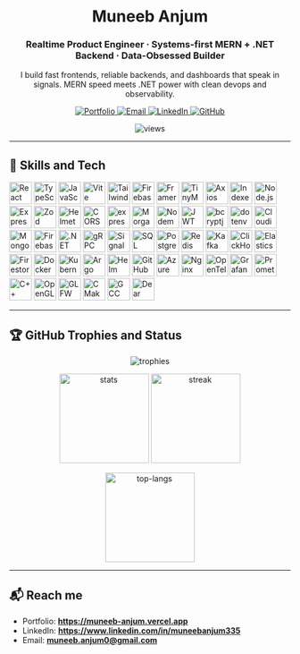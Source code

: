 <h1 align="center">Muneeb Anjum</h1>
<h3 align="center">Realtime Product Engineer · Systems-first MERN + .NET Backend · Data-Obsessed Builder</h3>

<p align="center">
  I build fast frontends, reliable backends, and dashboards that speak in signals. MERN speed meets .NET power with clean devops and observability.
</p>

<p align="center">
  <a href="https://muneeb-anjum.vercel.app" target="_blank">
    <img src="https://img.shields.io/badge/Portfolio-Live-111?style=for-the-badge&logo=vercel" alt="Portfolio" />
  </a>
  <a href="mailto:muneeb.anjum0@gmail.com" target="_blank">
    <img src="https://img.shields.io/badge/Email-muneeb.anjum0%40gmail.com-0a0?style=for-the-badge&logo=gmail" alt="Email" />
  </a>
  <a href="https://www.linkedin.com/in/muneebanjum335" target="_blank">
    <img src="https://img.shields.io/badge/LinkedIn-Connect-0a66c2?style=for-the-badge&logo=linkedin&logoColor=white" alt="LinkedIn" />
  </a>
  <a href="https://github.com/muneeb-anjum0" target="_blank">
    <img src="https://img.shields.io/badge/GitHub-Profile-24292f?style=for-the-badge&logo=github&logoColor=white" alt="GitHub" />
  </a>
</p>

<p align="center">
  <img src="https://komarev.com/ghpvc/?username=muneeb-anjum0&style=flat-square&label=Profile+Views" alt="views" />
</p>

---

## 🧩 Skills and Tech
<p align="left">

  <img src="https://cdn.jsdelivr.net/gh/devicons/devicon/icons/react/react-original.svg" height="40" title="React" alt="React" />
  <img src="https://cdn.jsdelivr.net/gh/devicons/devicon/icons/typescript/typescript-original.svg" height="40" title="TypeScript" alt="TypeScript" />
  <img src="https://cdn.jsdelivr.net/gh/devicons/devicon/icons/javascript/javascript-original.svg" height="40" title="JavaScript" alt="JavaScript" />
  <img src="https://cdn.jsdelivr.net/gh/devicons/devicon/icons/vite/vite-original.svg" height="40" title="Vite" alt="Vite" />
  <img src="https://cdn.jsdelivr.net/gh/devicons/devicon/icons/tailwindcss/tailwindcss-plain.svg" height="40" title="Tailwind CSS" alt="Tailwind CSS" />
  <img src="https://cdn.jsdelivr.net/gh/devicons/devicon/icons/firebase/firebase-plain.svg" height="40" title="Firebase (client SDK)" alt="Firebase" />
  <img src="https://cdn.simpleicons.org/framer/0055FF" height="40" title="Framer Motion" alt="Framer Motion" />
  <img src="https://cdn.simpleicons.org/tinymce/0865AD" height="40" title="TinyMCE" alt="TinyMCE" />
  <img src="https://cdn.jsdelivr.net/gh/devicons/devicon/icons/axios/axios-plain.svg" height="40" title="Axios" alt="Axios" />
  <img src="https://cdn.simpleicons.org/indexeddb/2E7D32" height="40" title="IndexedDB (idb)" alt="IndexedDB" />

  <img src="https://cdn.jsdelivr.net/gh/devicons/devicon/icons/nodejs/nodejs-original.svg" height="40" title="Node.js" alt="Node.js" />
  <img src="https://cdn.jsdelivr.net/gh/devicons/devicon/icons/express/express-original.svg" height="40" title="Express" alt="Express" />
  <img src="https://cdn.simpleicons.org/zod/3E67B1" height="40" title="Zod" alt="Zod" />
  <img src="https://cdn.simpleicons.org/helmet/111111" height="40" title="Helmet" alt="Helmet" />
  <img src="https://cdn.simpleicons.org/cors/0A0A0A" height="40" title="CORS" alt="CORS" />
  <img src="https://cdn.simpleicons.org/express/444444" height="40" title="express-rate-limit" alt="express-rate-limit" />
  <img src="https://cdn.simpleicons.org/morgan/3C3C3C" height="40" title="Morgan" alt="Morgan" />
  <img src="https://cdn.simpleicons.org/nodemon/76D04B" height="40" title="Nodemon" alt="Nodemon" />
  <img src="https://cdn.simpleicons.org/jsonwebtokens/000000" height="40" title="JWT" alt="JWT" />
  <img src="https://cdn.simpleicons.org/bcrypt/338DFF" height="40" title="bcryptjs" alt="bcryptjs" />
  <img src="https://cdn.simpleicons.org/dotenv/ECD53F" height="40" title="dotenv" alt="dotenv" />
  <img src="https://cdn.simpleicons.org/cloudinary/3448C5" height="40" title="Cloudinary" alt="Cloudinary" />
  <img src="https://cdn.jsdelivr.net/gh/devicons/devicon/icons/mongodb/mongodb-original.svg" height="40" title="MongoDB" alt="MongoDB" />
  <img src="https://cdn.jsdelivr.net/gh/devicons/devicon/icons/firebase/firebase-plain.svg" height="40" title="Firebase Admin SDK" alt="Firebase Admin" />

  <img src="https://cdn.simpleicons.org/dot-net/512BD4" height="40" title=".NET 8" alt=".NET" />
  <img src="https://cdn.jsdelivr.net/gh/devicons/devicon/icons/grpc/grpc-original.svg" height="40" title="gRPC" alt="gRPC" />
  <img src="https://raw.githubusercontent.com/dotnet/aspnetcore/main/src/SignalR/common/Http.Connections/content/SignalR-icon-32x.png" height="40" title="SignalR" alt="SignalR" />
  <img src="https://cdn.jsdelivr.net/gh/devicons/devicon/icons/microsoftsqlserver/microsoftsqlserver-plain.svg" height="40" title="SQL Server" alt="SQL Server" />
  <img src="https://cdn.jsdelivr.net/gh/devicons/devicon/icons/postgresql/postgresql-original.svg" height="40" title="PostgreSQL" alt="PostgreSQL" />
  <img src="https://cdn.jsdelivr.net/gh/devicons/devicon/icons/redis/redis-original.svg" height="40" title="Redis" alt="Redis" />
  <img src="https://cdn.jsdelivr.net/gh/devicons/devicon/icons/apachekafka/apachekafka-original.svg" height="40" title="Kafka" alt="Kafka" />

  <img src="https://cdn.simpleicons.org/clickhouse/FFCC01" height="40" title="ClickHouse" alt="ClickHouse" />
  <img src="https://cdn.jsdelivr.net/gh/devicons/devicon/icons/elasticsearch/elasticsearch-original.svg" height="40" title="Elasticsearch" alt="Elasticsearch" />
  <img src="https://cdn.jsdelivr.net/gh/devicons/devicon/icons/firebase/firebase-plain.svg" height="40" title="Firestore" alt="Firestore" />

  <img src="https://cdn.jsdelivr.net/gh/devicons/devicon/icons/docker/docker-original.svg" height="40" title="Docker" alt="Docker" />
  <img src="https://cdn.jsdelivr.net/gh/devicons/devicon/icons/kubernetes/kubernetes-plain.svg" height="40" title="Kubernetes" alt="Kubernetes" />
  <img src="https://cdn.simpleicons.org/argo/EF7B4D" height="40" title="Argo CD" alt="Argo CD" />
  <img src="https://cdn.simpleicons.org/helm/0F1689" height="40" title="Helm" alt="Helm" />
  <img src="https://cdn.simpleicons.org/githubactions/2088FF" height="40" title="GitHub Actions" alt="GitHub Actions" />
  <img src="https://cdn.jsdelivr.net/gh/devicons/devicon/icons/azure/azure-original.svg" height="40" title="Azure AKS · Key Vault · Front Door" alt="Azure" />
  <img src="https://cdn.jsdelivr.net/gh/devicons/devicon/icons/nginx/nginx-original.svg" height="40" title="Nginx" alt="Nginx" />
  <img src="https://cdn.simpleicons.org/opentelemetry/000000" height="40" title="OpenTelemetry" alt="OpenTelemetry" />
  <img src="https://cdn.simpleicons.org/grafana/F46800" height="40" title="Grafana" alt="Grafana" />
  <img src="https://cdn.simpleicons.org/prometheus/E6522C" height="40" title="Prometheus" alt="Prometheus" />

  <img src="https://cdn.simpleicons.org/cplusplus/00599C" height="40" title="C++" alt="C++" />
  <img src="https://cdn.simpleicons.org/opengl/5586A4" height="40" title="OpenGL" alt="OpenGL" />
  <img src="https://cdn.simpleicons.org/glfw/6C6C6C" height="40" title="GLFW" alt="GLFW" />
  <img src="https://cdn.simpleicons.org/cmake/064F8C" height="40" title="CMake" alt="CMake" />
  <img src="https://cdn.simpleicons.org/gnu/000000" height="40" title="GCC g++" alt="GCC g++" />
  <img src="https://cdn.simpleicons.org/dearimgui/2C3E50" height="40" title="Dear ImGui" alt="Dear ImGui" />

</p>

---

## 🏆 GitHub Trophies and Status
<p align="center">
  <img src="https://github-profile-trophy.vercel.app/?username=muneeb-anjum0&theme=onedark&no-frame=true&no-bg=true&row=1&column=7" alt="trophies" />
</p>

<p align="center">
  <img height="160" src="https://github-readme-stats.vercel.app/api?username=muneeb-anjum0&show_icons=true&theme=tokyonight&include_all_commits=true&count_private=true" alt="stats" />
  <img height="160" src="https://github-readme-streak-stats.herokuapp.com/?user=muneeb-anjum0&theme=tokyonight" alt="streak" />
</p>

<p align="center">
  <img height="160" src="https://github-readme-stats.vercel.app/api/top-langs/?username=muneeb-anjum0&layout=compact&theme=tokyonight&langs_count=10" alt="top-langs" />
</p>

---

## 📬 Reach me
- Portfolio: **https://muneeb-anjum.vercel.app**
- LinkedIn: **https://www.linkedin.com/in/muneebanjum335**
- Email: **muneeb.anjum0@gmail.com**
